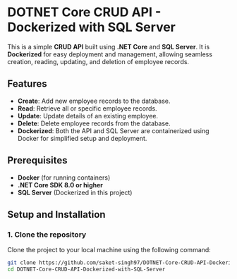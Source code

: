 # DOTNET Core CRUD API - Dockerized with SQL Server

This is a simple **CRUD API** built using **.NET Core** and **SQL Server**. It is **Dockerized** for easy deployment and management, allowing seamless creation, reading, updating, and deletion of employee records.

## Features

- **Create**: Add new employee records to the database.
- **Read**: Retrieve all or specific employee records.
- **Update**: Update details of an existing employee.
- **Delete**: Delete employee records from the database.
- **Dockerized**: Both the API and SQL Server are containerized using Docker for simplified setup and deployment.

## Prerequisites

- **Docker** (for running containers)
- **.NET Core SDK 8.0 or higher**
- **SQL Server** (Dockerized in this project)

## Setup and Installation

### 1. Clone the repository

Clone the project to your local machine using the following command:

```bash
git clone https://github.com/saket-singh97/DOTNET-Core-CRUD-API-Dockerized-with-SQL-Server.git
cd DOTNET-Core-CRUD-API-Dockerized-with-SQL-Server

